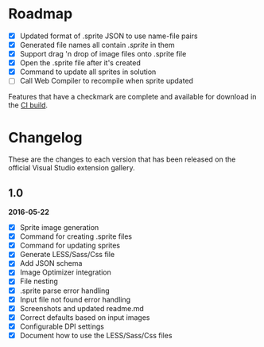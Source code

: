 # Roadmap

- [x] Updated format of .sprite JSON to use name-file pairs
- [x] Generated file names all contain *.sprite* in them
- [x] Support drag 'n drop of image files onto .sprite file
- [x] Open the .sprite file after it's created
- [x] Command to update all sprites in solution
- [ ] Call Web Compiler to recompile when sprite updated

Features that have a checkmark are complete and available for
download in the
[CI build](http://vsixgallery.com/extension/cd92c0c6-2c32-49a3-83ca-0dc767c7d78e/).

# Changelog

These are the changes to each version that has been released
on the official Visual Studio extension gallery.

## 1.0

**2016-05-22**

- [x] Sprite image generation
- [x] Command for creating .sprite files
- [x] Command for updating sprites
- [x] Generate LESS/Sass/Css file
- [x] Add JSON schema
- [x] Image Optimizer integration
- [x] File nesting
- [x] .sprite parse error handling
- [x] Input file not found error handling
- [x] Screenshots and updated readme.md
- [x] Correct defaults based on input images
- [x] Configurable DPI settings
- [x] Document how to use the LESS/Sass/Css files